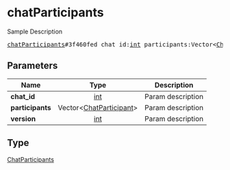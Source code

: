 # chatParticipants

Sample Description

<pre>
<a href="../constructor/chatParticipants.md">chatParticipants</a>#3f460fed chat_id:<a href="../type/int.md">int</a> participants:Vector&lt;<a href="../type/ChatParticipant.md">ChatParticipant</a>&gt; version:<a href="../type/int.md">int</a> = <a href="../type/ChatParticipants.md">ChatParticipants</a>;
</pre>
## Parameters

| Name | Type | Description |
|------|:----:|-------------|
| **chat_id** | <a href="../type/int.md">int</a> | Param description |
| **participants** | Vector&lt;<a href="../type/ChatParticipant.md">ChatParticipant</a>&gt; | Param description |
| **version** | <a href="../type/int.md">int</a> | Param description |

## Type

<a href="../type/ChatParticipants.md">ChatParticipants</a>
